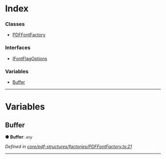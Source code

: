 

# Index

### Classes

* [PDFFontFactory](../classes/_core_pdf_structures_factories_pdffontfactory_.pdffontfactory.md)

### Interfaces

* [IFontFlagOptions](../interfaces/_core_pdf_structures_factories_pdffontfactory_.ifontflagoptions.md)

### Variables

* [Buffer](_core_pdf_structures_factories_pdffontfactory_.md#buffer)

---

# Variables

<a id="buffer"></a>

##  Buffer

**● Buffer**: *`any`*

*Defined in [core/pdf-structures/factories/PDFFontFactory.ts:21](https://github.com/Hopding/pdf-lib/blob/10ef001/src/core/pdf-structures/factories/PDFFontFactory.ts#L21)*

___

